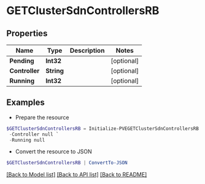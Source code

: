 # GETClusterSdnControllersRB
## Properties

Name | Type | Description | Notes
------------ | ------------- | ------------- | -------------
**Pending** | **Int32** |  | [optional] 
**Controller** | **String** |  | [optional] 
**Running** | **Int32** |  | [optional] 

## Examples

- Prepare the resource
```powershell
$GETClusterSdnControllersRB = Initialize-PVEGETClusterSdnControllersRB  -Pending null `
 -Controller null `
 -Running null
```

- Convert the resource to JSON
```powershell
$GETClusterSdnControllersRB | ConvertTo-JSON
```

[[Back to Model list]](../README.md#documentation-for-models) [[Back to API list]](../README.md#documentation-for-api-endpoints) [[Back to README]](../README.md)

